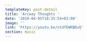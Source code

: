 ```yaml
---
templateKey: post-detail
title: 'Arcway Thoughts '
date: '2019-04-05T18:35:54+03:00'
image: ''
link: 'https://youtu.be/ntdfEWKBDuQ'
section: music
---
```


